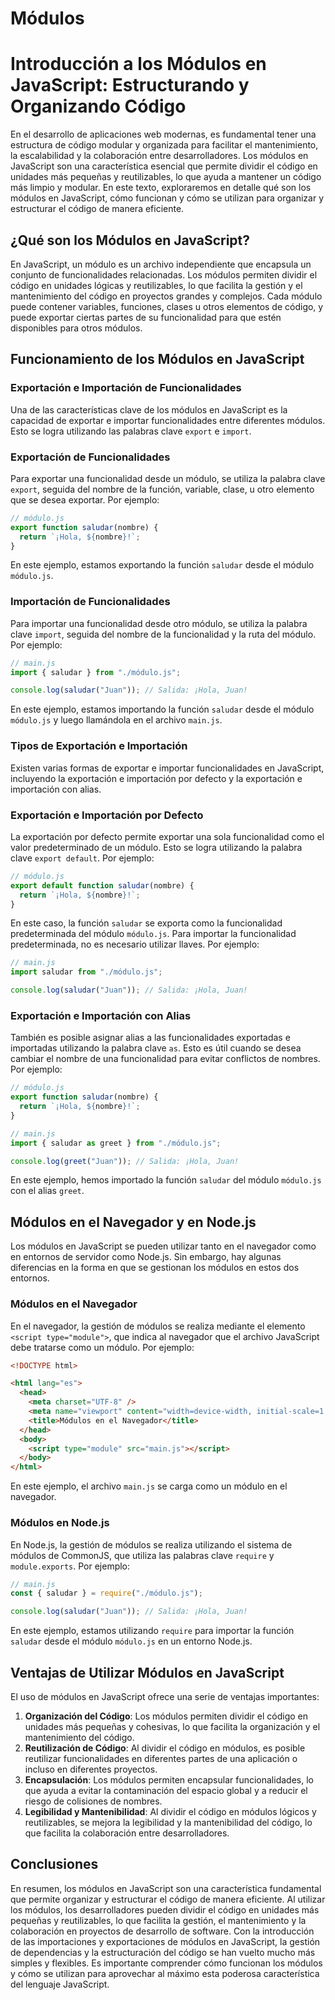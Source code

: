 # Módulos

# Introducción a los Módulos en JavaScript: Estructurando y Organizando Código

En el desarrollo de aplicaciones web modernas, es fundamental tener una estructura de código modular y organizada para facilitar el mantenimiento, la escalabilidad y la colaboración entre desarrolladores. Los módulos en JavaScript son una característica esencial que permite dividir el código en unidades más pequeñas y reutilizables, lo que ayuda a mantener un código más limpio y modular. En este texto, exploraremos en detalle qué son los módulos en JavaScript, cómo funcionan y cómo se utilizan para organizar y estructurar el código de manera eficiente.

## ¿Qué son los Módulos en JavaScript?

En JavaScript, un módulo es un archivo independiente que encapsula un conjunto de funcionalidades relacionadas. Los módulos permiten dividir el código en unidades lógicas y reutilizables, lo que facilita la gestión y el mantenimiento del código en proyectos grandes y complejos. Cada módulo puede contener variables, funciones, clases u otros elementos de código, y puede exportar ciertas partes de su funcionalidad para que estén disponibles para otros módulos.

## Funcionamiento de los Módulos en JavaScript

### Exportación e Importación de Funcionalidades

Una de las características clave de los módulos en JavaScript es la capacidad de exportar e importar funcionalidades entre diferentes módulos. Esto se logra utilizando las palabras clave `export` e `import`.

### Exportación de Funcionalidades

Para exportar una funcionalidad desde un módulo, se utiliza la palabra clave `export`, seguida del nombre de la función, variable, clase, u otro elemento que se desea exportar. Por ejemplo:

```jsx
// módulo.js
export function saludar(nombre) {
  return `¡Hola, ${nombre}!`;
}

```

En este ejemplo, estamos exportando la función `saludar` desde el módulo `módulo.js`.

### Importación de Funcionalidades

Para importar una funcionalidad desde otro módulo, se utiliza la palabra clave `import`, seguida del nombre de la funcionalidad y la ruta del módulo. Por ejemplo:

```jsx
// main.js
import { saludar } from "./módulo.js";

console.log(saludar("Juan")); // Salida: ¡Hola, Juan!

```

En este ejemplo, estamos importando la función `saludar` desde el módulo `módulo.js` y luego llamándola en el archivo `main.js`.

### Tipos de Exportación e Importación

Existen varias formas de exportar e importar funcionalidades en JavaScript, incluyendo la exportación e importación por defecto y la exportación e importación con alias.

### Exportación e Importación por Defecto

La exportación por defecto permite exportar una sola funcionalidad como el valor predeterminado de un módulo. Esto se logra utilizando la palabra clave `export default`. Por ejemplo:

```jsx
// módulo.js
export default function saludar(nombre) {
  return `¡Hola, ${nombre}!`;
}

```

En este caso, la función `saludar` se exporta como la funcionalidad predeterminada del módulo `módulo.js`. Para importar la funcionalidad predeterminada, no es necesario utilizar llaves. Por ejemplo:

```jsx
// main.js
import saludar from "./módulo.js";

console.log(saludar("Juan")); // Salida: ¡Hola, Juan!

```

### Exportación e Importación con Alias

También es posible asignar alias a las funcionalidades exportadas e importadas utilizando la palabra clave `as`. Esto es útil cuando se desea cambiar el nombre de una funcionalidad para evitar conflictos de nombres. Por ejemplo:

```jsx
// módulo.js
export function saludar(nombre) {
  return `¡Hola, ${nombre}!`;
}

```

```jsx
// main.js
import { saludar as greet } from "./módulo.js";

console.log(greet("Juan")); // Salida: ¡Hola, Juan!

```

En este ejemplo, hemos importado la función `saludar` del módulo `módulo.js` con el alias `greet`.

## Módulos en el Navegador y en Node.js

Los módulos en JavaScript se pueden utilizar tanto en el navegador como en entornos de servidor como Node.js. Sin embargo, hay algunas diferencias en la forma en que se gestionan los módulos en estos dos entornos.

### Módulos en el Navegador

En el navegador, la gestión de módulos se realiza mediante el elemento `<script type="module">`, que indica al navegador que el archivo JavaScript debe tratarse como un módulo. Por ejemplo:

```html
<!DOCTYPE html>

<html lang="es">
  <head>
    <meta charset="UTF-8" />
    <meta name="viewport" content="width=device-width, initial-scale=1.0" />
    <title>Módulos en el Navegador</title>
  </head>
  <body>
    <script type="module" src="main.js"></script>
  </body>
</html>

```

En este ejemplo, el archivo `main.js` se carga como un módulo en el navegador.

### Módulos en Node.js

En Node.js, la gestión de módulos se realiza utilizando el sistema de módulos de CommonJS, que utiliza las palabras clave `require` y `module.exports`. Por ejemplo:

```jsx
// main.js
const { saludar } = require("./módulo.js");

console.log(saludar("Juan")); // Salida: ¡Hola, Juan!

```

En este ejemplo, estamos utilizando `require` para importar la función `saludar` desde el módulo `módulo.js` en un entorno Node.js.

## Ventajas de Utilizar Módulos en JavaScript

El uso de módulos en JavaScript ofrece una serie de ventajas importantes:

1. **Organización del Código**: Los módulos permiten dividir el código en unidades más pequeñas y cohesivas, lo que facilita la organización y el mantenimiento del código.
2. **Reutilización de Código**: Al dividir el código en módulos, es posible reutilizar funcionalidades en diferentes partes de una aplicación o incluso en diferentes proyectos.
3. **Encapsulación**: Los módulos permiten encapsular funcionalidades, lo que ayuda a evitar la contaminación del espacio global y a reducir el riesgo de colisiones de nombres.
4. **Legibilidad y Mantenibilidad**: Al dividir el código en módulos lógicos y reutilizables, se mejora la legibilidad y la mantenibilidad del código, lo que facilita la colaboración entre desarrolladores.

## Conclusiones

En resumen, los módulos en JavaScript son una característica fundamental que permite organizar y estructurar el código de manera eficiente. Al utilizar los módulos, los desarrolladores pueden dividir el código en unidades más pequeñas y reutilizables, lo que facilita la gestión, el mantenimiento y la colaboración en proyectos de desarrollo de software. Con la introducción de las importaciones y exportaciones de módulos en JavaScript, la gestión de dependencias y la estructuración del código se han vuelto mucho más simples y flexibles. Es importante comprender cómo funcionan los módulos y cómo se utilizan para aprovechar al máximo esta poderosa característica del lenguaje JavaScript.